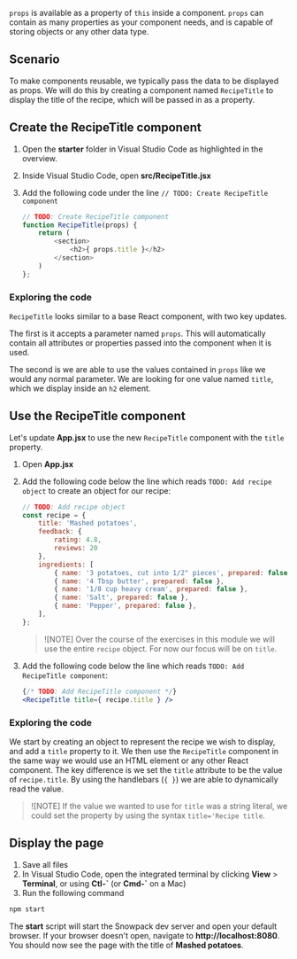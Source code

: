 `props` is available as a property of `this` inside a component. `props` can contain as many properties as your component needs, and is capable of storing objects or any other data type.

## Scenario

To make components reusable, we typically pass the data to be displayed as props. We will do this by creating a component named `RecipeTitle` to display the title of the recipe, which will be passed in as a property.

## Create the RecipeTitle component

1. Open the **starter** folder in Visual Studio Code as highlighted in the overview.
1. Inside Visual Studio Code, open **src/RecipeTitle.jsx**
1. Add the following code under the line `// TODO: Create RecipeTitle component`

    ```javascript
    // TODO: Create RecipeTitle component
    function RecipeTitle(props) {
        return (
            <section>
                <h2>{ props.title }</h2>
            </section>
        )
    };
    ```

### Exploring the code

`RecipeTitle` looks similar to a base React component, with two key updates.

The first is it accepts a parameter named `props`. This will automatically contain all attributes or properties passed into the component when it is used.

The second is we are able to use the values contained in `props` like we would any normal parameter. We are looking for one value named `title`, which we display inside an `h2` element.

## Use the RecipeTitle component

Let's update **App.jsx** to use the new `RecipeTitle` component with the `title` property.

1. Open **App.jsx**
1. Add the following code below the line which reads `TODO: Add recipe object` to create an object for our recipe:

    ```javascript
    // TODO: Add recipe object
    const recipe = {
        title: 'Mashed potatoes',
        feedback: {
            rating: 4.8,
            reviews: 20
        },
        ingredients: [
            { name: '3 potatoes, cut into 1/2" pieces', prepared: false },
            { name: '4 Tbsp butter', prepared: false },
            { name: '1/8 cup heavy cream', prepared: false },
            { name: 'Salt', prepared: false },
            { name: 'Pepper', prepared: false },
        ],
    };
    ```

    > ![NOTE]
    > Over the course of the exercises in this module we will use the entire `recipe` object. For now our focus will be on `title`.

1. Add the following code below the line which reads `TODO: Add RecipeTitle component`:

    ```jsx
    {/* TODO: Add RecipeTitle component */}
    <RecipeTitle title={ recipe.title } />
    ```

### Exploring the code

We start by creating an object to represent the recipe we wish to display, and add a `title` property to it. We then use the `RecipeTitle` component in the same way we would use an HTML element or any other React component. The key difference is we set the `title` attribute to be the value of `recipe.title`. By using the handlebars (`{ }`) we are able to dynamically read the value.

> ![NOTE]
> If the value we wanted to use for `title` was a string literal, we could set the property by using the syntax `title='Recipe title`.

## Display the page

1. Save all files
1. In Visual Studio Code, open the integrated terminal by clicking **View** > **Terminal**, or using **Ctl-\`** (or **Cmd-\`** on a Mac)
1. Run the following command

```bash
npm start
```

The **start** script will start the Snowpack dev server and open your default browser. If your browser doesn't open, navigate to **http://localhost:8080**. You should now see the page with the title of **Mashed potatoes**.
